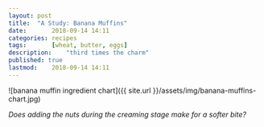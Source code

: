 ```yaml
---
layout: post
title: 	"A Study: Banana Muffins"
date:		2018-09-14 14:11
categories:	recipes
tags:		[wheat, butter, eggs] 
description: 	"third times the charm"
published: true
lastmod:	2018-09-14 14:11
---
```

![banana muffin ingredient chart]({{ site.url }}/assets/img/banana-muffins-chart.jpg)

_Does adding the nuts during the creaming stage make for a softer bite?_
